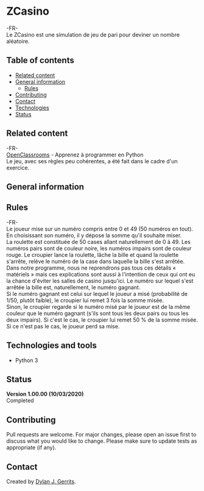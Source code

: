 # ZCasino
-FR-  
Le ZCasino est une simulation de jeu de pari pour deviner un nombre aléatoire.  

## Table of contents
- [Related content](#related-content)
- [General information](#general-content)
  - [Rules](#rules)
- [Contributing](#contributing)
- [Contact](#contact)
- [Technologies](#technologies-and-tools)
- [Status](#status)

## Related content
-FR-  
[OpenClassrooms](https://openclassrooms.com/) - Apprenez à programmer en Python  
Le jeu, avec ses règles peu cohérentes, a été fait dans le cadre d'un exercice.

## General information
## Rules 
-FR-  
Le joueur mise sur un numéro compris entre 0 et 49 (50 numéros en tout). En choisissant son numéro, il y dépose la somme qu'il souhaite miser.  
La roulette est constituée de 50 cases allant naturellement de 0 à 49. Les numéros pairs sont de couleur noire, les numéros impairs sont de couleur rouge. Le croupier lance la roulette, lâche la bille et quand la roulette s'arrête, relève le numéro de la case dans laquelle la bille s'est arrêtée. Dans notre programme, nous ne reprendrons pas tous ces détails « matériels » mais ces explications sont aussi à l'intention de ceux qui ont eu la chance d'éviter les salles de casino jusqu'ici. Le numéro sur lequel s'est arrêtée la bille est, naturellement, le numéro gagnant.  
Si le numéro gagnant est celui sur lequel le joueur a misé (probabilité de 1/50, plutôt faible), le croupier lui remet 3 fois la somme misée.  
Sinon, le croupier regarde si le numéro misé par le joueur est de la même couleur que le numéro gagnant (s'ils sont tous les deux pairs ou tous les deux impairs). Si c'est le cas, le croupier lui remet 50 % de la somme misée. Si ce n'est pas le cas, le joueur perd sa mise.  

## Technologies and tools
- Python 3

## Status
**Version 1.00.00 (10/03/2020)**  
Completed

## Contributing
Pull requests are welcome. For major changes, please open an issue first to discuss what you would like to change.
Please make sure to update tests as appropriate (if any).

## Contact
Created by [Dylan J. Gerrits](https://github.com/Dyrits).


